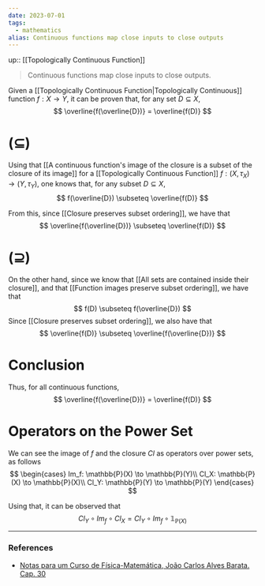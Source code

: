 ```yaml
---
date: 2023-07-01
tags:
  - mathematics
alias: Continuous functions map close inputs to close outputs
---
```

up:: [[Topologically Continuous Function]]

> Continuous functions map close inputs to close outputs.

Given a [[Topologically Continuous Function|Topologically Continuous]] function $f: X \to Y$, it can be proven that, for any set $D \subseteq X$,
$$
\overline{f(\overline{D})} = \overline{f(D)}
$$
# $(\subseteq)$
Using that [[A continuous function's image of the closure is a subset of the closure of its image]] for a [[Topologically Continuous Function]] $f: (X, \tau_X) \to (Y, \tau_Y)$, one knows that, for any subset $D \subseteq X$,
$$
f(\overline{D}) \subseteq \overline{f(D)}
$$

From this, since [[Closure preserves subset ordering]], we have that 
$$
\overline{f(\overline{D})}  \subseteq \overline{f(D)}
$$
# $(\supseteq)$
On the other hand, since we know that [[All sets are contained inside their closure]], and that [[Function images preserve subset ordering]], we have that
$$
f(D) \subseteq f(\overline{D})
$$
Since [[Closure preserves subset ordering]], we also have that
$$
\overline{f(D)} \subseteq \overline{f(\overline{D})}
$$

# Conclusion
Thus, for all continuous functions, 
$$
\overline{f(\overline{D})} = \overline{f(D)}
$$

# Operators on the Power Set
We can see the image of $f$ and the closure $Cl$ as operators over power sets, as follows 
$$
\begin{cases}
Im_f: \mathbb{P}(X) \to \mathbb{P}(Y)\\
Cl_X: \mathbb{P}(X) \to \mathbb{P}(X)\\
Cl_Y: \mathbb{P}(Y) \to \mathbb{P}(Y) 
\end{cases}
$$

Using that, it can be observed that
$$
Cl_Y \circ Im_f \circ Cl_X = Cl_Y \circ Im_f \circ \mathbb{1}_{\mathbb{P}(X)}
$$

---
### References
- [Notas para um Curso de Física-Matemática, João Carlos Alves Barata. Cap. 30](http://denebola.if.usp.br/~jbarata/Notas_de_aula/arquivos/nc-cap30.pdf)